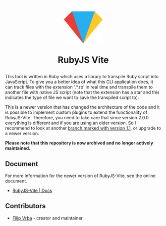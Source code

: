 <h1 align="center">
  <a href="https://rubygems.org/gems/rubyjs-vite">
    <!-- <img src="public/rjsv_gem.gif" width="128px"/> -->
    <img src="docs/rjsv.svg" width="128px"/>
  </a>
  <p>RubyJS Vite</p>
</h1>

This tool is written in Ruby which uses a library to transpile Ruby script into JavaScript. To give you a better idea of what this CLI application does, it can track files with the extension '.*.rb' in real time and transpile them to another file with native JS script (note that the extension has a star and this indicates the type of file we want to save the transpiled script to).

This is a newer version that has changed the architecture of the code and it is possible to implement custom plugins to extend the functionality of RubyJS-Vite. Therefore, you need to take care that since version 2.0.0 everything is different and if you are using an older version. So I recommend to look at another [branch marked with version 1.1](https://github.com/filipvrba/ruby-js/tree/1.1), or upgrade to a newer version.

**Please note that this repository is now archived and no longer actively maintained.**

## Document

For more information for the newer version of RubyJS-Vite, see the online document.

- [RubyJS-Vite | Docs](https://filipvrba.github.io/ruby-js/)

## Contributors
- [Filip Vrba](https://github.com/filipvrba) - creator and maintainer
